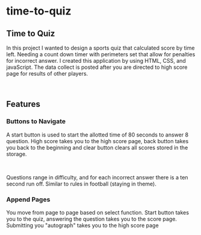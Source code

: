 # time-to-quiz

<main>
<h2>Time to Quiz</h2>
    <p>In this project I wanted to design a sports quiz that calculated score by time left. Needing a count down timer with perimeters set that allow for penalties for incorrect answer. I created this application by using HTML, CSS, and javaScript. The data collect is posted after you are directed to high score page for results of other players.</p>
    <br>

<h2>Features</h2>
    <h3>Buttons to Navigate</h3>
        <p>A start button is used to start the allotted time of 80 seconds to answer 8 question. High score takes you to the high score page, back button takes you back to the beginning and clear button clears all scores stored in the storage.
        </p>
        <br>
        <p>Questions range in difficulty, and for each incorrect answer there is a ten second run off. Similar to rules in football (staying in theme).</p>
    <h3>Append Pages</h3>
        <p>You move from page to page based on select function. Start button takes you to the quiz, answering the question takes you to the score page. Submitting you "autograph" takes you to the high score page</p>  
</main> 